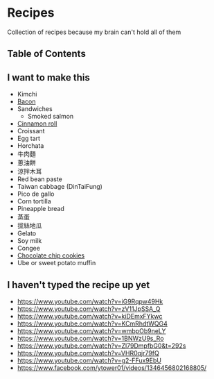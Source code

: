 # Recipes

Collection of recipes because my brain can't hold all of them

## Table of Contents

## I want to make this

- Kimchi
- [Bacon](pork/bacon.md)
- Sandwiches
  - Smoked salmon
- [Cinnamon roll](https://www.reddit.com/r/Old_Recipes/comments/c2qt5k/i_wanted_to_share_my_tennesseean_grandmothers/)
- Croissant
- Egg tart
- Horchata
- 牛肉麵
- 蔥油餅
- 涼拌木耳
- Red bean paste
- Taiwan cabbage (DinTaiFung)
- Pico de gallo
- Corn tortilla
- Pineapple bread
- 蒸蛋
- 拔絲地瓜
- Gelato
- Soy milk
- Congee
- [Chocolate chip cookies](https://www.youtube.com/watch?v=17lp_x27_RI)
- Ube or sweet potato muffin

## I haven't typed the recipe up yet

- https://www.youtube.com/watch?v=iG9Rqpw49Hk
- https://www.youtube.com/watch?v=zV11JpSSA_Q
- https://www.youtube.com/watch?v=kiDEmxFYkwc
- https://www.youtube.com/watch?v=KCmRhdtWQG4
- https://www.youtube.com/watch?v=wmbpOb9neLY
- https://www.youtube.com/watch?v=1BNWzU9s_Ro
- https://www.youtube.com/watch?v=Zl79DmpfbG0&t=292s
- https://www.youtube.com/watch?v=VHR0qjr79fQ
- https://www.youtube.com/watch?v=g2-FFux9EbU
- https://www.facebook.com/ytower01/videos/1346456802168805/